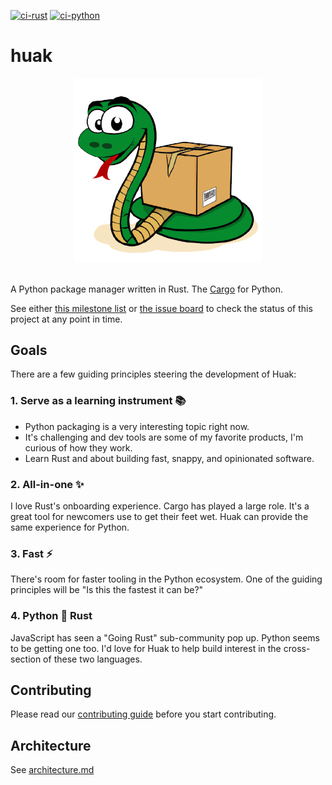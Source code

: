 [![ci-rust](https://github.com/cnpryer/huak/actions/workflows/ci-rust.yaml/badge.svg)](https://github.com/cnpryer/huak/actions/workflows/ci-rust.yaml)
[![ci-python](https://github.com/cnpryer/huak/actions/workflows/ci-python.yaml/badge.svg)](https://github.com/cnpryer/huak/actions/workflows/ci-python.yaml)

# huak

<div align="center">

<img src="docs/assets/img/logo.png" alt="Huak logo" width="300" role="img">

</div>

</br>

A Python package manager written in Rust. The [Cargo](https://github.com/rust-lang/cargo) for Python.

See either [this milestone list](https://github.com/cnpryer/huak/milestones) or [the issue board](https://github.com/users/cnpryer/projects/5) to check the status of this project at any point in time.

## Goals

There are a few guiding principles steering the development of Huak:

### 1. Serve as a learning instrument 📚

- Python packaging is a very interesting topic right now.
- It's challenging and dev tools are some of my favorite products, I'm curious of how they work.
- Learn Rust and about building fast, snappy, and opinionated software.

### 2. All-in-one ✨

I love Rust's onboarding experience. Cargo has played a large role. It's a great tool for newcomers use to get their feet wet. Huak can provide the same experience for Python.

### 3. Fast ⚡️

There's room for faster tooling in the Python ecosystem. One of the guiding principles will be "Is this the fastest it can be?"

### 4. Python 🤝 Rust

JavaScript has seen a "Going Rust" sub-community pop up. Python seems to be getting one too. I'd love for Huak to help build interest in the cross-section of these two languages.

## Contributing

Please read our [contributing guide](./CONTRIBUTING.md) before you start contributing.

## Architecture

See [architecture.md](./architecture.md)
